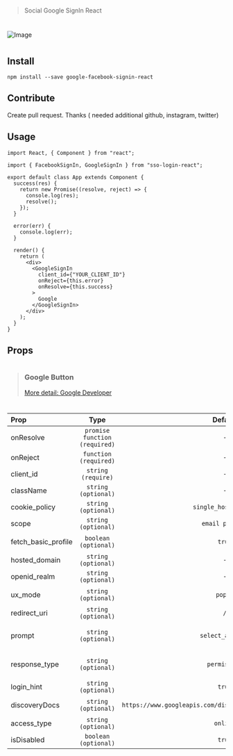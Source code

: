 #

> Social Google SignIn React

#

![Image](https://d3l69s690g8302.cloudfront.net/wp-content/uploads/2016/09/26191011/SCJZO.png)

#

## Install

```
npm install --save google-facebook-signin-react
```

## Contribute

Create pull request. Thanks ( needed additional github, instagram, twitter)

## Usage

```tsx
import React, { Component } from "react";

import { FacebookSignIn, GoogleSignIn } from "sso-login-react";

export default class App extends Component {
  success(res) {
    return new Promise((resolve, reject) => {
      console.log(res);
      resolve();
    });
  }

  error(err) {
    console.log(err);
  }

  render() {
    return (
      <div>
        <GoogleSignIn
          client_id={"YOUR_CLIENT_ID"}
          onReject={this.error}
          onResolve={this.success}
        >
          Google
        </GoogleSignIn>
      </div>
    );
  }
}
```

## Props

#

> ### Google Button
>
> [More detail: Google Developer](https://developers.google.com)

#

| Prop                |             Type              |                           Default                            | Description                         |
| :------------------ | :---------------------------: | :----------------------------------------------------------: | :---------------------------------- |
| onResolve           | `promise function (required)` |                             `-`                              | Response when logged                |
| onReject            |     `function (required)`     |                             `-`                              | Return rrror                        |
| client_id           |      `string (require)`       |                             `-`                              | id application                      |
| className           |      `string (optional)`      |                             `-`                              | class for button                    |
| cookie_policy       |      `string (optional)`      |                     `single_host_origin`                     |                                     |
| scope               |      `string (optional)`      |                       `email profile`                        |                                     |
| fetch_basic_profile |     `boolean (optional)`      |                            `true`                            | get profile information             |
| hosted_domain       |      `string (optional)`      |                             `-`                              |                                     |
| openid_realm        |      `string (optional)`      |                             `-`                              |                                     |
| ux_mode             |      `string (optional)`      |                           `popup`                            | Text display when start touch       |
| redirect_uri        |      `string (optional)`      |                             `/`                              | only mobile                         |
| prompt              |      `string (optional)`      |                       `select_account`                       | "consent", "select_account", "none" |
| response_type       |      `string (optional)`      |                         `permission`                         | "id_token", "permission", "code"    |
| login_hint          |      `string (optional)`      |                            `true`                            |                                     |
| discoveryDocs       |      `string (optional)`      | `https://www.googleapis.com/discovery/v1/apis/drive/v3/rest` | request permision                   |
| access_type         |      `string (optional)`      |                           `online`                           | "online , "offline                  |
| isDisabled          |     `boolean (optional)`      |                            `true`                            |                                     |
